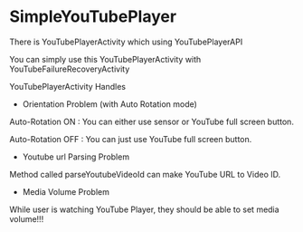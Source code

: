 SimpleYouTubePlayer
===================

There is YouTubePlayerActivity which using YouTubePlayerAPI

You can simply use this YouTubePlayerActivity with YouTubeFailureRecoveryActivity

YouTubePlayerActivity Handles


* Orientation Problem (with Auto Rotation mode)

Auto-Rotation ON : You can either use sensor or YouTube full screen button.

Auto-Rotation OFF : You can just use YouTube full screen button.


* Youtube url Parsing Problem

Method called parseYoutubeVideoId can make YouTube URL to Video ID.


* Media Volume Problem

While user is watching YouTube Player, they should be able to set media volume!!!

